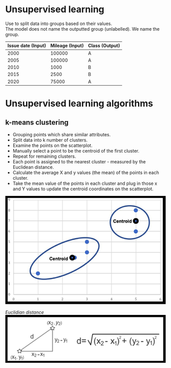 # Unsupervised learning
Use to split data into groups based on their values.\
The model does not name the outputted group (unlabelled). We name the group.

| Issue date (Input) | Mileage (Input) | Class (Output) |
| ------------------ | --------------- | -------------- |
| 2000               | 100000          | A              |
| 2005               | 100000          | A              |
| 2010               | 1000            | B              |
| 2015               | 2500            | B              |
| 2020               | 75000           | A              |

# Unsupervised learning algorithms

## k-means clustering
- Grouping points which share similar attributes.
- Split data into k number of clusters.
- Examine the points on the scatterplot.
- Manually select a point to be the centroid of the first cluster.
- Repeat for remaining clusters.
- Each point is assigned to the nearest cluster - measured by the Euclidean distance.
- Calculate the average X and y values (the mean) of the points in each cluster.
- Take the mean value of the points in each cluster and plug in those x and Y values to update the centroid coordinates on the scatterplot.

![k-means clustering](/images/k-means%20clustering%202.PNG "k-means clustering")

*Euclidian distance*\
![euclidian distance](/images/euclidean%20distance.PNG "euclidian distance")
